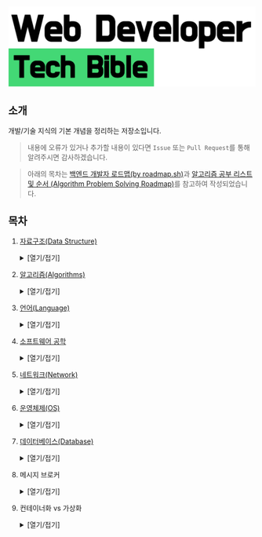 ![tech-bible-banner](tech-bible-banner.png)

## 소개

개발/기술 지식의 기본 개념을 정리하는 저장소입니다.

> 내용에 오류가 있거나 추가할 내용이 있다면 `Issue` 또는 `Pull Request`를 통해 알려주시면 감사하겠습니다.

> 아래의 목차는 [백엔드 개발자 로드맵(by roadmap.sh)](https://roadmap.sh/backend)과 [알고리즘 공부 리스트 및 순서 (Algorithm Problem Solving Roadmap)](https://stack07142.tistory.com/228?category=234519)를 참고하여 작성되었습니다.

## 목차

1. [자료구조(Data Structure)](./Data-Structure/)
   <details>
   <summary>[열기/접기]</summary>
   <div markdown="1">

   - [자료구조 개요](./Data-Structure/contents/Datastructure-overview.md)
   - 분류
     - 선형 자료구조
       - [배열(Array)](./Data-Structure/contents/Arrays.md)
         - [동적 배열(Dynamic Array)](./Data-Structure/contents/Dynamic-Array.md)
       - [링크드 리스트(Linked List)](./Data-Structure/contents/Linked-List.md)
       - [스택(Stack)](./Data-Structure/contents/Stack.md)
       - [큐(Queue)](./Data-Structure/contents/Queue.md)
       - 데큐(Deque)
       - [해시 테이블(Hash Table)](./Data-Structure/contents/Hash-Table.md)
     - 비선형 자료구조
       - 트리(Tree)
         - 완전 이진 트리
           - [힙(Heap)](./Data-Structure/contents/Heap.md)
         - [이진 탐색 트리(BTS, Binary Search Tree)](./Data-Structure/contents/Binary-Search-Tree.md)
       - 그래프(Graph)
   - 비교
     - [배열 vs 링크드 리스트](./Data-Structure/contents/Array-vs-Linked-List.md)
     - [큐 vs 우선순위 큐](./Data-Structure/contents/Queue-vs-Priority-Queue.md)
     </details>

2. [알고리즘(Algorithms)](./Algorithms/)
   <details>
   <summary>[열기/접기]</summary>
   <div markdown="1">

   - 수학(Mathmetics) #1
     - 순열(Permutation)
     - 조합(Combination)
     - 소수(Prime Number)
       - 에라토스테네스의 체(Eratostheneen seula)
     - [최대공약수와 최소공배수(GCD, LCM)](./Algorithms/contents/GCD-and-LCM.md)
       - [유클리드 호제법(Euclidean algorithm)](./Algorithms/contents/Euclidean-algorithm.md)
     - 행렬(Matrix)
   - 완전 탐색(Exhaustive Search)
     - 브루트-포스(Brute-Force)
     - 백트래킹(Backtracking)
       - _N개의 퀸(N Queens) 문제_
     - 최적화 문제(Optimization Problem)
       - _외판원 순회(TSP) 문제_
     - 분할 정복(Divide & Conquer)
       - 이분 검색(Binary Search)
   - 탐욕법(Greedy Algorithm)
   - 비트마스크(Bitmask)
   - [다이나믹 프로그래밍(DP, Dynamic Programming) #1](./Algorithms/contents/Dynamic-Programming-01.md)
     - _0-1 배낭 문제(0-1 Knapsack Problem)_
     - _최장 공통 부분 수열(LCS), 최장 증가 부분 수열(LIS), ..._
       - 시간복잡도 O(N^2)으로 해결하는 방법
       - 시간복잡도 O(NlogN)으로 해결하는 방법
     - _부분집합(Subset)_
   - 문자열(String)
     - 회문(Palindrome)
       - Manacher's Algorithm
     - 허프만 코딩(Huffman coding)
     - 트라이(Trie)
     - 접미사 트리(Suffix Tree)
     - 매칭 문제(Matching Problems)
       - KMP 알고리즘(KMP Algorithm)
       - 라빈-카프 알고리즘(Krap-Rabin Algorithm)
       - 보이어-무어 알고리즘(Boyer-Moore Algorithm)
       - 아호-코라식 알고리즘(Aho-corasick)
       - Z 알고리즘(Z Algorithm)
       - 접미사 배열(Suffix Array)
   - 최소 신장 트리(MST, Minimun Spanning Tree)
     - 크루스칼 알고리즘(Kruskal's Algorithm)
     - 프림 알고리즘(Prim's Algorithm)
   - 그래프(Graph) #1
     - 탐색(Searching)
       - 깊이 우선 탐색(DFS)
       - 너비 우선 탐색(BFS)
     - 최단 거리(Shortest Path)
       - 다익스트라 알고리즘(Dijkstra's Algorithm)
       - 벨만-포드 알고리즘(Bellman-Ford Algorithm)
       - 플로이드-와샬 알고리즘(Floyd-Warshall Algorithm)
       - SPFA(Shortest Path Faster Algorithm)
     - 정렬(Sorting)
       - [위상 정렬(Topological Sort)](./Algorithms/contents/Topological-Sort.md)
   - 정렬(Sorting)
     - 버블 정렬(Bubble Sort)
     - 삽입 정렬(Insert Sort)
     - 선택 정렬(Selection Sort)
     - 퀵 정렬(Quick Sort)
     - 병합 정렬(Merge Sort)
     - 힙 정렬(Heap Sort)
     - 기수 정렬(Radix Sort)
     - 계수 정렬(Couting Sort)
     - 셸 정렬(Shell Sort)
   - 수학(Mathmetics) #2
     - 이항 계수(binomial coefficient)
       - 파스칼의 삼각형(Pascal's triangle)
     - 카탈랑 수(Catalan Number)
     - 오일러 피 함수(Euler's phi function)
     - 페르마의 소정리(Fermat's little theorem)
     - 가우스 소거법(Gaussian elimination)
     - 모듈러 연산(Modular Arithmetic)
     - 이산 수학(Discrete Mathematics)
       - 비둘기 집의 원리(The Pigeonhole Principle)  
         디리클레 서랍 원리(Dirichlet drawer principle)라고 알려짐
     - 제2종 스털링 수(Stirling numbers of the second kind)
   - 기하학(Geometry)
     - 내적과 외적(Cross/Dot Product)
     - 컨벡스 헐(Convex Hull)
     - 그레이엄 스캔(Graham Scan)
     - 각도 정렬(Angle Sort)
     - 선분 교차 판별(Line Intersection)
     - 반시계(CCW, Counter Colck Wise)
     - 평면/선분 스위핑(Plane/Line Sweeping)
     - 회전하는 캘리퍼스 알고리즘(Rotating Calipers)
   - 트리(Tree) #2
     - 최소 공통 조상(LCA, Lowest Common Ancestor)
       - _전위순회 DFS & 세그먼트 트리(Segment Tree)를 이용하는 방법_
       - _희소 테이블(Sparse Table)을 이용하는 방법 (권장)_
   - 범위 쿼리(Range Query)
     - 세그먼트 트리(Segment Tree)
       - 세그먼트 트리 게으른 전파(Segment Tree Lazy Propagation)
     - [투 포인터 알고리즘(Two Pointers Algorithm)](./Algorithms/contents/Two-Pointers.md)
     - 슬라이딩 윈도우 알고리즘(Sliding Window Algorithm)
   - 그래프(Graph) #2
     - 네트워크 흐름(Network Flow)
       - 최대 흐름(Maximum Flow)
       - 포드-폴커슨 알고리즘(Ford-Fulkerson)
         - 에드몬드-카프 알고리즘(Edmond-Karp)  
            (포드-폴커슨 알고리즘의 구현 형태)
       - 다닉 알고리즘(Dinic's Algorithm)
       - 심화
         - 최소 절단 최대 흐름(MCMF, Minumun Cut Maximum Flow)
         - 최소 비용 최대 흐름(MCMF, Minumun Cost Maximum Flow)
           - _SPFA의 벨만-포드 알고리즘(Bellman-Ford Algorithm)을 이용하는 방법_
           - _헝가리안 메소드(Hungarian Method)를 이용하는 방법_
         - 이분 매칭
           - 호프크로프트-카프 알고리즘(Hopgroft-Karp Algorithm)
   - 그래프(Graph) #3
     - 오일러 경로(Eulerian Path)
       - Hierholzer's Algorithm
     - SCC(Strongly Connected Component)
       - 타잔 알고리즘(Tarjan's Algorithm)
       - 코사라주 알고리즘(Kosaraju's Algorithm)
   - 다이나믹 프로그래밍(DP, Dynamic Programming) #2
     - DP 최적화(DP Optimization)
     - 크누스 최적화(Knuth Optimization)
     - 분할 정복 최적화(Dvide & Conquer Optimization)
     - 컨벡스 헐 최적화(Convex Hull Optimization)
     </details>

3. [언어(Language)](./Language/)
   <details>
   <summary>[열기/접기]</summary>
   <div markdown="1">

   - 프로그래밍 언어
     - [Java](./Language/Java/)
       - [Java 개요](./Language/Java/contents/Java-Overview.md)
       - [Java 버전별 특징](./Language/Java/contents/Java-feature-by-version.md)
       - Java 자료구조
         - 기본 타입
         - 참조 타입
       - 컴파일 타임과 런타임 타임
       - 내부 JVM의 구조
         - 운영체제와의 연관성
       - GC
       - 메모리 저장
       - 람다
       - 함수형 프로그래밍
       - 스트림
       - 자바 thread
         - 동시성 프로그래밍과의 연관성
       - 프레임워크
         - [Spring(스프링)](./Language/Java/contents/Spring.md)
     - JavaScript
   - 마크업 언어
     - XML
     - HTML
     - 마크다운
   - 스타일 시트 언어
     - CSS
       - 디자인 라이브러리
         - Bootstrap
         - Sementic-UI
         - W3.CSS
       - 기능 보완 라이브러리
         - Prefix Free
         - Fontello
           </ditails>

4. [소프트웨어 공학](./Software-Engineering/)
   <details>
   <summary>[열기/접기]</summary>
   <div markdown="1">

   - 개발·설계 원칙
     - GOF 디자인 패턴
     - 도메인 주도 설계(DDD)
     - 테스트 주도 개발(TDD)
     - [SOLID](./Software-Engineering/contents/SOLID.md)
     - [소프트웨어 개발 3대 원칙](./Software-Engineering/contents/3-key-software-principles.md)
       - [KISS](./Software-Engineering/contents/3-key-software-principles.md#kiss)
       - [YAGNI](./Software-Engineering/contents/3-key-software-principles.md#yagni)
       - [DRY](./Software-Engineering/contents/3-key-software-principles.md#dry)
     - 아키텍처 패턴
       - 모놀리식 애플리케이션
       - 마이크로서비스
       - SOA
       - CQRS와 이벤트 소싱
       - 서버리스
   - 테스트
     - 통합(Intergration) 테스트
     - 단위(Unit) 테스트
     - 기능(Function) 테스트
   - CI/CD
   - 빌드
     - Maven
     - Gradle
   - 버전 관리 시스템
     - Git 기본 사용법
     - 저장소 호스팅 서비스
       - GitHub
   - 확장성 있는 구축
     - 차이 이해하기
       - Intrumentation
       - Monitoring
       - Telemetry
     - 마이그레이션 전략
       - 단계적 기능 축소(Graceful Degradation)
       - 스로틀링(Throttling)
       - Backpressure
       - 서킷 브레이커(Circuit Breaker)
     - 수평적 확장 vs 수직적 확장
     - 관찰 가능성을 고려한 확장
     </details>

5. [네트워크(Network)](./Network/)
   <details>
   <summary>[열기/접기]</summary>
   <div markdown="1">

   - 인터넷
     - [인터넷의 작동 원리](./Network/contents/How-does-the-internet-work.md)
     - [HTTP란?](./Network/contents/What-is-HTTP.md)
     - [브라우저의 작동 원리](./Network/contents/Browsers-and-how-they-work.md)
     - DNS의 작동 원리
     - 도메인 이름이란?
     - 호스팅이란?
   - 네트워크 기본 개념
   - API
     - HATEOAS
     - 오픈 API 명세와 Swagger
     - 인증
       - 쿠키 기반
       - OAuth
       - Basic 인증
       - 토큰 인증
       - JWT
       - OpenID
       - SAML
     - 명세 자동화
       - Swagger
       - Spring REST Docs
     - REST
     - JSON API
     - SOAP
     - gRPC
     - GraphQL
       - Apollo
       - Relay Modem
   - 캐시
     - CDN
     - 서버 사이드
       - Redis
       - Memcached
     - 클라이언트 사이드
   - 웹 보안 지식
     - HTTPS
     - CORS
     - 콘텐츠 보안 정책(SCP)
     - SSL/TLS
     - OWASP 보안 취약점
     - 해시 알고리즘
       - MD5와 이를 사용하지 않는 이유
       - SHA 함수군
       - acrypt
       - bcrypt
   - 웹소켓
   - 웹 서버
     - Nginx
     - Apache
     - Caddy
     - MS IIS
     - [WEB 서버와 WAS를 분리하는 이유](./Network/contents/Reasons-for-separating-the-WEB-Server-and-WAS.md)
     </details>

6. [운영체제(OS)](./Operating-System/)
   <details>
   <summary>[열기/접기]</summary>
   <div markdown="1">

   - 터미널 사용법
     - 터미널 기본 명령
   - OS의 일반적인 작동 원리
   - [프로세스와 스레드](./Operating-System/contents/Process-and-Thread.md)
     - 프로세스 관리
     - 프로세스 간 통신
     - 스레드와 동시성
   - [동기화 문제](./Operating-System/contents/Synchronization-problem.md)
   - [교착 상태](./Operating-System/contents/Deadlock.md)
   - 메모리 관리
     - [페이징](./Operating-System/contents/Paging.md)
     - [세그먼테이션](./Operating-System/contents/Segmentation.md)
     - [가상 메모리](./Operating-System/contents/Virtual-memory.md)
   - 입출력(I/O) 관리
   - POSIX 기초  
    stdin, stdout, stderr, pipes
   </details>

7. [데이터베이스(Database)](./Database/)
    <details>
    <summary>[열기/접기]</summary>
    <div markdown="1">

   - 기초 데이터베이스 지식
     - 데이터베이스 기본 개념
     - 데이터베이스 관리 시스템(DBMS)
     - [데이터 모델링](./Database/contents/Data-Modeling.md)
       - [개체-관계 모델](./Database/contents/Data-Modeling.md#개체-관계-모델)
     - [관계 데이터 모델](./Database/contents/Relational-Data-Model.md)
       - [기본 용어](./Database/contents/Relational-Data-Model.md#관계-데이터-모델의-기본-용어)
       - [릴레이션의 특징](./Database/contents/Relational-Data-Model.md#릴리이션의-특징)
       - [키의 종류](./Database/contents/Relational-Data-Model.md#키의-종류)
     - 관계 데이터 연산
     - 데이터베이스 언어 SQL
     - 데이터베이스 설계
     - 정규화
     - 회복과 병행 제어
       - 트랜잭션
         - ACID
     - 보안과 권한 관리
   - 더 깊은 데이터베이스 지식
     - 인덱스
     - SQL 심화
       - [조인(Join)](./Database/contents/Join.md)
     - N+1 문제
     - 데이터 레플리케이션
     - 샤딩 전략
     - CAP 이론
   - 관계형 데이터베이스
     - MySQL
     - MariaDB
     - Oracle
   - NoSQL 데이터베이스
     - MongoDB
   - 검색 엔진
     - RDBMS와 검색 엔진의 차이
     - Elasticsearch
     - Solr
   - 그래프 데이터베이스
     - Neo4j
   - ORM
     - JPA
   - SQL Mapper
     - MyBatis
     </details>

8. 메시지 브로커
   <details>
   <summary>[열기/접기]</summary>
   <div markdown="1">

   - RabbitMQ
   - Kafka
   </details>

9. 컨테이너화 vs 가상화
   <details>
   <summary>[열기/접기]</summary>
   <div markdown="1">

   - Docker
   </details>
